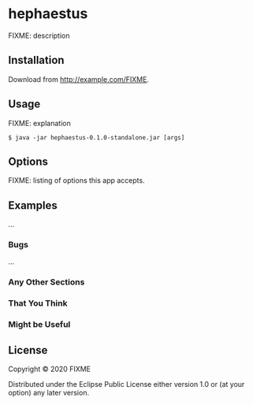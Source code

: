 # hephaestus

FIXME: description

## Installation

Download from http://example.com/FIXME.

## Usage

FIXME: explanation

    $ java -jar hephaestus-0.1.0-standalone.jar [args]

## Options

FIXME: listing of options this app accepts.

## Examples

...

### Bugs

...

### Any Other Sections
### That You Think
### Might be Useful

## License

Copyright © 2020 FIXME

Distributed under the Eclipse Public License either version 1.0 or (at
your option) any later version.
